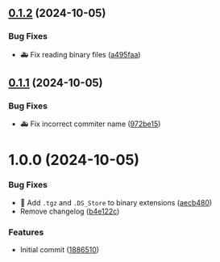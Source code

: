 ## [0.1.2](https://github.com/jimfilippou/repo2txt/compare/v0.1.1...v0.1.2) (2024-10-05)


### Bug Fixes

* :ambulance: Fix reading binary files ([a495faa](https://github.com/jimfilippou/repo2txt/commit/a495faaf23e35214291169dc0a1619fb0df8b6a6))

## [0.1.1](https://github.com/jimfilippou/repo2txt/compare/v0.1.0...v0.1.1) (2024-10-05)


### Bug Fixes

* :ambulance: Fix incorrect commiter name ([972be15](https://github.com/jimfilippou/repo2txt/commit/972be1535b7801db11ec670fa5d56b19676f7d9f))

# 1.0.0 (2024-10-05)


### Bug Fixes

* :bug: Add `.tgz` and `.DS_Store` to binary extensions ([aecb480](https://github.com/jimfilippou/repo2txt/commit/aecb480f7f5f42be0743aa6c9a0b73d497772d0b))
* Remove changelog ([b4e122c](https://github.com/jimfilippou/repo2txt/commit/b4e122c93a02bfcfcdf523b2f03d775af87a7908))


### Features

* Initial commit ([1886510](https://github.com/jimfilippou/repo2txt/commit/188651044ec3179defabd06a1184ebc861405a9d))

